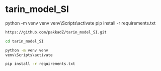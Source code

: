 # tarin_model_SI

python -m venv venv
venv\Scripts\activate
pip install -r requirements.txt


```bash
https://github.com/pakkadZ/tarin_model_SI.git
```
```bash
cd tarin_model_SI
```
```bash
python -m venv venv
venv\Scripts\activate
```
```bash
pip install -r requirements.txt
```
